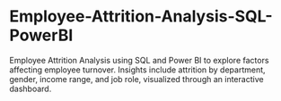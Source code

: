 # Employee-Attrition-Analysis-SQL-PowerBI
Employee Attrition Analysis using SQL and Power BI to explore factors affecting employee turnover. Insights include attrition by department, gender, income range, and job role, visualized through an interactive dashboard. 
